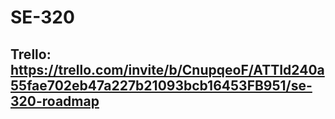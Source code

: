 # SE-320

## Trello: https://trello.com/invite/b/CnupqeoF/ATTId240a55fae702eb47a227b21093bcb16453FB951/se-320-roadmap
